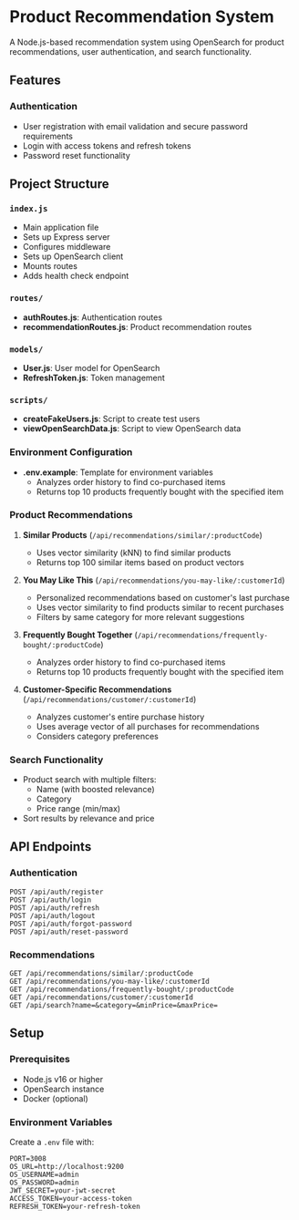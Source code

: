 # Product Recommendation System

A Node.js-based recommendation system using OpenSearch for product recommendations, user authentication, and search functionality.

## Features

### Authentication
- User registration with email validation and secure password requirements
- Login with access tokens and refresh tokens
- Password reset functionality

## Project Structure

### `index.js`
- Main application file
- Sets up Express server
- Configures middleware
- Sets up OpenSearch client
- Mounts routes
- Adds health check endpoint

### `routes/`
- **authRoutes.js**: Authentication routes
- **recommendationRoutes.js**: Product recommendation routes

### `models/`
- **User.js**: User model for OpenSearch
- **RefreshToken.js**: Token management

### `scripts/`
- **createFakeUsers.js**: Script to create test users
- **viewOpenSearchData.js**: Script to view OpenSearch data

### Environment Configuration
- **.env.example**: Template for environment variables
   - Analyzes order history to find co-purchased items
   - Returns top 10 products frequently bought with the specified item

### Product Recommendations
1. **Similar Products** (`/api/recommendations/similar/:productCode`)
   - Uses vector similarity (kNN) to find similar products
   - Returns top 100 similar items based on product vectors

2. **You May Like This** (`/api/recommendations/you-may-like/:customerId`)
   - Personalized recommendations based on customer's last purchase
   - Uses vector similarity to find products similar to recent purchases
   - Filters by same category for more relevant suggestions

3. **Frequently Bought Together** (`/api/recommendations/frequently-bought/:productCode`)
   - Analyzes order history to find co-purchased items
   - Returns top 10 products frequently bought with the specified item

4. **Customer-Specific Recommendations** (`/api/recommendations/customer/:customerId`)
   - Analyzes customer's entire purchase history
   - Uses average vector of all purchases for recommendations
   - Considers category preferences

### Search Functionality
- Product search with multiple filters:
  - Name (with boosted relevance)
  - Category
  - Price range (min/max)
- Sort results by relevance and price

## API Endpoints

### Authentication
```
POST /api/auth/register
POST /api/auth/login
POST /api/auth/refresh
POST /api/auth/logout
POST /api/auth/forgot-password
POST /api/auth/reset-password
```

### Recommendations
```
GET /api/recommendations/similar/:productCode
GET /api/recommendations/you-may-like/:customerId
GET /api/recommendations/frequently-bought/:productCode
GET /api/recommendations/customer/:customerId
GET /api/search?name=&category=&minPrice=&maxPrice=
```

## Setup

### Prerequisites
- Node.js v16 or higher
- OpenSearch instance
- Docker (optional)

### Environment Variables
Create a `.env` file with:
```
PORT=3008
OS_URL=http://localhost:9200
OS_USERNAME=admin
OS_PASSWORD=admin
JWT_SECRET=your-jwt-secret
ACCESS_TOKEN=your-access-token
REFRESH_TOKEN=your-refresh-token
```
